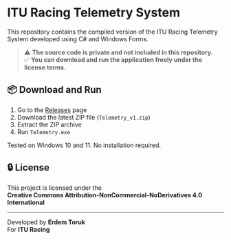 # ITU Racing Telemetry System

This repository contains the compiled version of the ITU Racing Telemetry System developed using C# and Windows Forms.

> ⚠️ **The source code is private and not included in this repository.**  
> ✅ **You can download and run the application freely under the license terms.**

## 📦 Download and Run

1. Go to the [Releases](https://github.com/erdemtoruk/Telemetry/releases) page
2. Download the latest ZIP file (`Telemetry_v1.zip`)
3. Extract the ZIP archive
4. Run `Telemetry.exe`

Tested on Windows 10 and 11. No installation required.

## 🔒 License

This project is licensed under the  
**Creative Commons Attribution-NonCommercial-NoDerivatives 4.0 International**  

---

Developed by **Erdem Toruk**  
For **ITU Racing**
